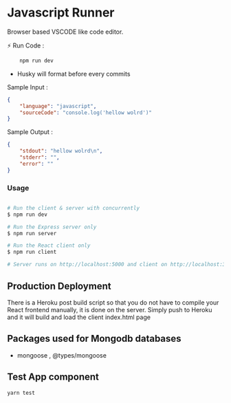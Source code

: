 # Javascript Runner

Browser based VSCODE like code editor.

⚡ Run Code :

```sh
    npm run dev
```

- Husky will format before every commits


Sample Input :

```json
{
    "language": "javascript",
    "sourceCode": "console.log('hellow wolrd')"
}
```

Sample Output :

```json
{
    "stdout": "hellow wolrd\n",
    "stderr": "",
    "error": ""
}
```





### Usage

  

```bash

# Run the client & server with concurrently
$ npm run dev

# Run the Express server only
$ npm run server

# Run the React client only
$ npm run client

# Server runs on http://localhost:5000 and client on http://localhost:3000

```

  

## Production Deployment

There is a Heroku post build script so that you do not have to compile your React frontend manually, it is done on the server. Simply push to Heroku and it will build and load the client index.html page

## Packages used for Mongodb databases
- mongoose , @types/mongoose


## Test App component

```bash
yarn test
```